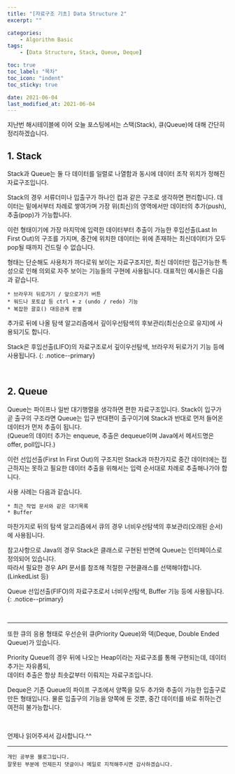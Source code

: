 ```yaml
---
title: "[자료구조 기초] Data Structure 2"
excerpt: ""

categories: 
    - Algorithm Basic
tags:
    - [Data Structure, Stack, Queue, Deque]

toc: true
toc_label: "목차"
toc_icon: "indent"
toc_sticky: true

date: 2021-06-04
last_modified_at: 2021-06-04
---
```

지난번 해시테이블에 이어 오늘 포스팅에서는 스택(Stack), 큐(Queue)에 대해 간단히 정리하겠습니다.


## 1. Stack
Stack과 Queue는 둘 다 데이터를 일렬로 나열함과 동시에 데이터 조작 위치가 정해진 자료구조입니다.   

Stack의 경우 서류더미나 입출구가 하나인 컵과 같은 구조로 생각하면 편리합니다. 데이터는 밑에서부터 
차례로 쌓여가며 가장 위(최신)의 영역에서만 데이터의 추가(push), 추출(pop)가 가능합니다.   

이런 형태이기에 가장 마지막에 입력한 데이터부터 추출이 가능한 후입선출(Last In First Out)의 구조를 
가지며, 중간에 위치한 데이터는 위에 존재하는 최신데이터가 모두 pop될 때까지 건드릴 수 없습니다.   

형태는 단순해도 사용처가 까다로워 보이는 자료구조지만, 최신 데이터만 접근가능한 특성으로 인해 의외로 자주 
보이는 기능들의 구현에 사용됩니다. 대표적인 예시들은 다음과 같습니다.
```
* 브라우저 뒤로가기 / 앞으로가기 버튼
* 워드나 포토샵 등 ctrl + z (undo / redo) 기능
* 복잡한 괄호() 대응관계 판별
```
추가로 뒤에 나올 탐색 알고리즘에서 깊이우선탐색의 후보관리(최신순으로 유지)에 사용되기도 합니다.  

Stack은 후입선출(LIFO)의 자료구조로서 깊이우선탐색, 브라우저 뒤로가기 기능 등에 사용됩니다.
{: .notice--primary}

<br/>

## 2. Queue
Queue는 파이프나 일반 대기행렬을 생각하면 편한 자료구조입니다. Stack이 입구가 곧 출구의 구조라면 
Queue는 입구 반대편이 출구이기에 Stack과 반대로 먼저 들어온 데이터가 먼저 추출이 됩니다.   
(Queue의 데이터 추가는 enqueue, 추출은 dequeue이며 Java에서 메서드명은 offer, poll입니다.)  

이런 선입선출(First In First Out)의 구조지만 Stack과 마찬가지로 중간 데이터에는 접근하지는 못하고 
필요한 데이터 추출을 위해서는 입력 순서대로 차례로 추출해나가야 합니다.  

사용 사례는 다음과 같습니다.
```
* 최근 작업 문서와 같은 대기목록
* Buffer
```
마찬가지로 뒤의 탐색 알고리즘에서 큐의 경우 너비우선탐색의 후보관리(오래된 순서)에 사용됩니다.   

참고사항으로 Java의 경우 Stack은 클래스로 구현된 반면에 Queue는 인터페이스로 정의되어 있습니다.   
따라서 필요한 경우 API 문서를 참조해 적절한 구현클래스를 선택해야합니다. (LinkedList 등)   

Queue 선입선출(FIFO)의 자료구조로서 너비우선탐색, Buffer 기능 등에 사용됩니다.
{: .notice--primary}

<br/>

***
또한 큐의 응용 형태로 우선순위 큐(Priority Queue)와 덱(Deque, Double Ended Queue)가 있습니다.   

Priority Queue의 경우 뒤에 나오는 Heap이라는 자료구조를 통해 구현되는데, 데이터 추가는 자유롭되,  
데이터 추출은 항상 최솟값부터 이뤄지는 자료구조입니다.   

Deque은 기존 Queue의 파이프 구조에서 양쪽을 모두 추가와 추출이 가능한 입출구로 만든 형태입니다. 
물론 입출구의 기능을 양쪽에 둔 것뿐, 중간 데이터를 바로 취하는건 여전히 불가능합니다.   

<br/>

언제나 읽어주셔서 감사합니다.^^  

***

```
개인 공부용 블로그입니다.
잘못된 부분에 언제든지 댓글이나 메일로 지적해주시면 감사하겠습니다.
```


